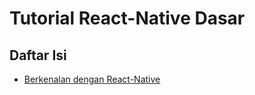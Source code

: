 # Tutorial React-Native Dasar

## Daftar Isi
- [Berkenalan dengan React-Native](./Materi/berkenalan-dengan-react-native.md)